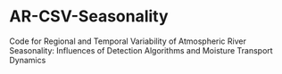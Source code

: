 # AR-CSV-Seasonality
Code for Regional and Temporal Variability of Atmospheric River Seasonality: Influences of Detection Algorithms and Moisture Transport Dynamics

